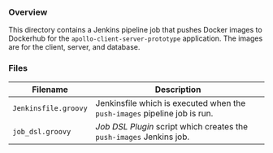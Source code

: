 ### Overview

This directory contains a Jenkins pipeline job that pushes Docker images to Dockerhub for the
`apollo-client-server-prototype` application.  The images are for the client, server, and database.

### Files

| Filename                  | Description                                                                           |
|---------------------------|---------------------------------------------------------------------------------------|
| `Jenkinsfile.groovy`      | Jenkinsfile which is executed when the `push-images` pipeline job is run.             |
| `job_dsl.groovy`          | *Job DSL Plugin* script which creates the `push-images` Jenkins job.                  |